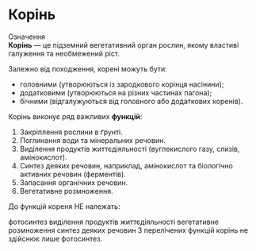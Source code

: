 
# Корiнь
<div class="eoz-wrap">
<span class="eoz">Означення</span>
<div class="eoz-text">
<b>Корiнь</b> — це пiдземний вегетативний орган рослин, якому властивi галуження та необмежений рiст.
</div>
</div>


Залежно вiд походження, коренi можуть бути:
* <span class="p1">головними</span> (утворюються iз зародкового корiнця насiнини);
* <span class="p1">додатковими</span> (утворюються на рiзних частинах пагона);
* <span class="p1">бiчними</span> (вiдгалужуються вiд головного або додаткових коренiв).

 
Корiнь виконує ряд важливих **функцiй**:
1. <span class="p1">Закрiплення</span> рослини в ґрунтi.
2. <span class="p1">Поглинання</span> води та мiнеральних речовин.
3. <span class="p1">Видiлення</span> продуктiв життєдiяльностi (вуглекислого газу, слизiв, амiнокислот).
4. <span class="p1">Синтез</span> деяких речовин, наприклад, амiнокислот та бiологiчно активних речовин (ферментiв).
5. <span class="p1">Запасання</span> органiчних речовин.
6. <span class="p1">Вегетативне розмноження</span>.

<quiz correctLabel="correct" incorrectLabel="incorrect" checkLabel="check"> 
    <question text="">
        <p>До функцій кореня НЕ належать:</p>
        <answer correct>фотосинтез</answer>
        <answer>виділення продуктів життєдіяльності</answer>
        <answer>вегетативне розмноження</answer>
        <answer>синтез деяких речовин</answer>
    <explanation>
    З перелічених функцій корінь не здійснює лише фотосинтез.
    </explanation>
    </question>
</quiz>
